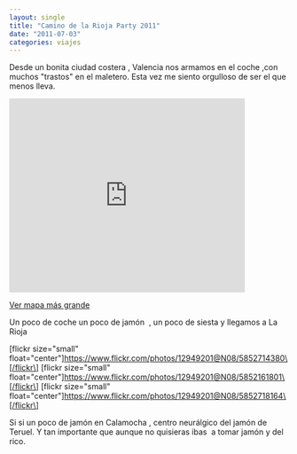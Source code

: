 ```yaml
---
layout: single
title: "Camino de la Rioja Party 2011"
date: "2011-07-03"
categories: viajes
---
```


Desde un bonita ciudad costera , Valencia nos armamos en el coche ,con muchos "trastos" en el maletero. Esta vez me siento orgulloso de ser el que menos lleva.

<iframe width="425" height="350" frameborder="0" scrolling="no" marginheight="0" marginwidth="0" src="https://maps.google.es/maps?f=d&amp;source=embed&amp;saddr=Valencia&amp;daddr=HAro+,+La+rioja&amp;hl=es&amp;geocode=FZ9EWgIdG0D6_ylT3JXQsEhgDTEy3khdIy6vZA%3BFTStiQIdp5HU_ykhrNZ5UYlPDTGAzMpzgvUEBA&amp;mra=ls&amp;sll=40.396764,-3.713379&amp;sspn=8.046134,19.753418&amp;ie=UTF8&amp;t=h&amp;z=7&amp;output=embed"></iframe>

  
[Ver mapa más grande](https://maps.google.es/maps?f=d&source=embed&saddr=Valencia&daddr=HAro+,+La+rioja&hl=es&geocode=FZ9EWgIdG0D6_ylT3JXQsEhgDTEy3khdIy6vZA%3BFTStiQIdp5HU_ykhrNZ5UYlPDTGAzMpzgvUEBA&mra=ls&sll=40.396764,-3.713379&sspn=8.046134,19.753418&ie=UTF8&t=h&z=7)

Un poco de coche un poco de jamón  , un poco de siesta y llegamos a La Rioja

\[flickr size="small" float="center"\]https://www.flickr.com/photos/12949201@N08/5852714380\[/flickr\] \[flickr size="small" float="center"\]https://www.flickr.com/photos/12949201@N08/5852161801\[/flickr\] \[flickr size="small" float="center"\]https://www.flickr.com/photos/12949201@N08/5852718164\[/flickr\]

Si si un poco de jamón en Calamocha , centro neurálgico del jamón de Teruel. Y tan importante que aunque no quisieras ibas  a tomar jamón y del rico.
